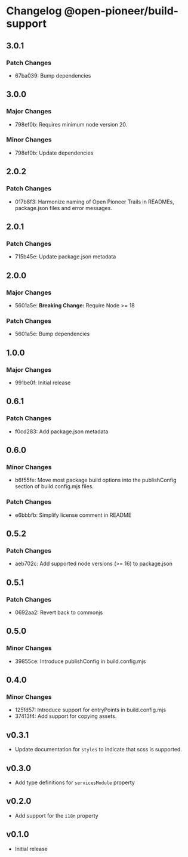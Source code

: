 # Changelog @open-pioneer/build-support

## 3.0.1

### Patch Changes

- 67ba039: Bump dependencies

## 3.0.0

### Major Changes

- 798ef0b: Requires minimum node version 20.

### Minor Changes

- 798ef0b: Update dependencies

## 2.0.2

### Patch Changes

- 017b8f3: Harmonize naming of Open Pioneer Trails in READMEs, package.json files and error messages.

## 2.0.1

### Patch Changes

- 715b45e: Update package.json metadata

## 2.0.0

### Major Changes

- 5601a5e: **Breaking Change:** Require Node >= 18

### Patch Changes

- 5601a5e: Bump dependencies

## 1.0.0

### Major Changes

- 991be0f: Initial release

## 0.6.1

### Patch Changes

- f0cd283: Add package.json metadata

## 0.6.0

### Minor Changes

- b6f55fe: Move most package build options into the publishConfig section of build.config.mjs files.

### Patch Changes

- e6bbbfb: Simplify license comment in README

## 0.5.2

### Patch Changes

- aeb702c: Add supported node versions (>= 16) to package.json

## 0.5.1

### Patch Changes

- 0692aa2: Revert back to commonjs

## 0.5.0

### Minor Changes

- 39855ce: Introduce publishConfig in build.config.mjs

## 0.4.0

### Minor Changes

- 125fd57: Introduce support for entryPoints in build.config.mjs
- 37413f4: Add support for copying assets.

## v0.3.1

- Update documentation for `styles` to indicate that scss is supported.

## v0.3.0

- Add type definitions for `servicesModule` property

## v0.2.0

- Add support for the `i18n` property

## v0.1.0

- Initial release
